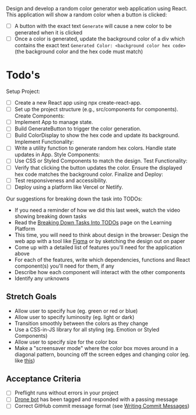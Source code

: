 Design and develop a random color generator web application using React. This application will show a random color when a button is clicked:

- [ ] A button with the exact text `Generate` will cause a new color to be generated when it is clicked
- [ ] Once a color is generated, update the background color of a div which contains the exact text `Generated Color: <background color hex code>` (the background color and the hex code must match)

# Todo's

Setup Project:

- [ ] Create a new React app using npx create-react-app.
- [ ] Set up the project structure (e.g., src/components for components).
      Create Components:
- [ ] Implement App to manage state.
- [ ] Build GenerateButton to trigger the color generation.
- [ ] Build ColorDisplay to show the hex code and update its background.
      Implement Functionality:
- [ ] Write a utility function to generate random hex colors.
      Handle state updates in App.
      Style Components:
- [ ] Use CSS or Styled Components to match the design.
      Test Functionality:
- [ ] Verify that clicking the button updates the color.
      Ensure the displayed hex code matches the background color.
      Finalize and Deploy:
- [ ] Test responsiveness and accessibility.
- [ ] Deploy using a platform like Vercel or Netlify.

Our suggestions for breaking down the task into TODOs:

- If you need a reminder of how we did this last week, watch the video showing breaking down tasks
- Read the [Breaking Down Tasks Into TODOs](https://learn.upleveled.io/pern-extensive-immersive/modules/tasks/#breaking-down-tasks-into-todos) page on the Learning Platform
- This time, you will need to think about design in the browser: Design the web app with a tool like [Figma](https://www.figma.com/) or by sketching the design out on paper
- Come up with a detailed list of features you'll need for the application above
- For each of the features, write which dependencies, functions and React component(s) you'll need for them, if any
- Describe how each component will interact with the other components
- Identify any unknowns

## Stretch Goals

- Allow user to specify hue (eg. green or red or blue)
- Allow user to specify luminosity (eg. light or dark)
- Transition smoothly between the colors as they change
- Use a CSS-in-JS library for all styling (eg. Emotion or Styled Components)
- Allow user to specify size for the color box
- Make a "screensaver mode" where the color box moves around in a diagonal pattern, bouncing off the screen edges and changing color (eg. like [this](https://user-images.githubusercontent.com/1935696/93082456-42d27100-f691-11ea-872a-7cb7c0df6b9a.gif))

## Acceptance Criteria

- [ ] Preflight runs without errors in your project
- [ ] [Drone bot](https://learn.upleveled.io/pern-extensive-immersive/modules/cheatsheet-tasks/#upleveled-drone) has been tagged and responded with a passing message
- [ ] Correct GitHub commit message format (see [Writing Commit Messages](https://learn.upleveled.io/pern-extensive-immersive/modules/cheatsheet-git-github/#writing-commit-messages))
